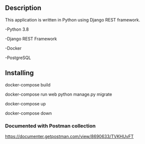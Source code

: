 ## Description

This application is written in Python using Django REST framework.

-Python 3.8

-Django REST Framework

-Docker

-PostgreSQL


## Installing

docker-compose build

docker-compose run web python manage.py migrate

docker-compose up


docker-compose down

### Documented with Postman collection
https://documenter.getpostman.com/view/8690633/TVKHUvFT
